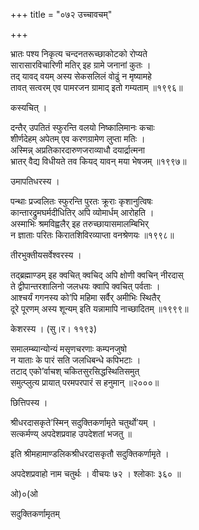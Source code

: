 +++
title = "०७२ उच्चावचम्"

+++


भ्रातः पश्य निकृत्य चन्दनतरूच्छाकोटको रोप्यते  
सारासारविचारिणी मतिर् इह ग्रामे जनानां कुतः ।  
तद् यावद् वयम् अस्य सेकसलिलं वोढुं न मृष्यामहे   
तावत् सत्वरम् एव पामरजन ग्रामाद् इतो गम्यताम् ॥१९९६॥  


कस्यचित् ।  


दन्तैर् उपतितं स्फुरन्ति वलयो निष्कालिमानः कचाः   
शीर्णदेहम् अपेतम् एव करणग्रामेण लुप्ता मतिः ।  
अस्मिन्न् अप्रतिकारदारुणजराव्याधौ दयार्द्रात्मना   
भ्रातर् वैद्य विधीयते तव कियद् यावन् मया भेषजम् ॥१९९७॥  


उमापतिधरस्य ।  


पन्थाः प्रज्वलितः स्फुरन्ति पुरतः क्रूराः कृशानुत्विषः  
कान्तारद्रुमघर्मदीधितिर् अपि व्योमार्धम् आरोहति ।  
अस्माभिः श्रमविह्वलैर् इह तरुच्छायासमालम्बिभिर्  
न ज्ञाताः परितः किरातशिविरव्याप्ता वनश्रेणयः ॥१९९८॥  


तीरभुक्तीयसर्वेश्वरस्य ।  


तद्ब्रह्माण्डम् इह क्वचित् क्वचिद् अपि क्षोणी क्वचिन् नीरदास्  
ते द्वीपान्तरशालिनो जलधयः क्वापि क्वचित् पर्वताः ।  
आश्चर्यं गगनस्य को’पि महिमा सर्वैर् अमीभिः स्थितैर्  
दूरे पूरणम् अस्य शून्यम् इति यन्नामापि नाच्छादितम् ॥१९९९॥  


केशरस्य । (सु।र। ११९३)  


समालम्ब्यान्योन्यं मसृणचरणाः कम्पनजुषो  
न याताः के पारं सति जलधिबन्धे कपिभटाः ।  
तटाद् एको’र्वाचश् चकितसुरसिद्धस्थितिसमुत्  
समुत्प्लुत्य प्रायात् परमपरपारं स हनुमान् ॥२०००॥  


छित्तिपस्य ।  



श्रीधरदासकृते’स्मिन् सदुक्तिकर्णामृते चतुर्थो’यम् ।  
सत्कर्मण्य् अपदेशप्रवाह उपदेशतां भजतु ॥  


इति श्रीमहामाण्डलिकश्रीधरदासकृतौ सदुक्तिकर्णामृते ।  


अपदेशप्रवाहो नाम चतुर्थः । वीचयः ७२ । श्लोकाः ३६० ॥  


ओ)०(ओ  


   
सदुक्तिकर्णामृतम्  

